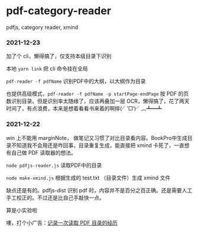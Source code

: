 # pdf-category-reader
pdfjs, category reader, xmind


### 2021-12-23

加了个 cli，懒得搞了，仅支持本级目录下识别

本地 `yarn link` 把 cli 命令挂在全局


`pdf-reader -f pdfName` 识别PDF中的大纲，以大纲作为目录

也提供高级模式，`pdf-reader -f pdfName -p startPage-endPage` 按 PDF 的页数识别目录。但是识别率太随缘了，应该再叠加一层 OCR，懒得搞了，花了两天时间了，有点浪费，本来是想着看看书来着的啊摔(╯‵□′)╯︵┻━┻

### 2021-12-22

win 上不能用 marginNote， 做笔记又习惯了对比目录看内容。BookPro中生成目录不知道我不会用还是咋回事，目录重复生成，能直接把 xmind 卡死了，一直想有自己做 PDF 读取器的想法。

`node pdfjs-reader.js` 读取PDF中的目录

`node make-xmind.js` 根据生成的 test.txt （目录文件）生成 xmind 文件


缺点还是有的。pdfjs-dist 识别 pdf 时，内容并不是百分之百正确。还是需要人工手工校正的。不过还是比自己手敲快一点。

算是小实验啦

噢，打个小广告：[记录一次读取 PDF 目录的经历](https://i.cnblogs.com/posts/edit-done;postId=15715474)
